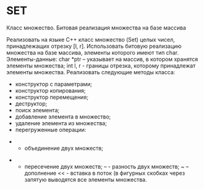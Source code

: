 # SET
Класс множество. Битовая реализация множества на базе массива

Реализовать на языке С++ класс множество (Set) целых чисел, принадлежащих отрезку [l, r]. Использовать битовую реализацию множества на базе массива, элементы которого имеют тип char.
Элементы-данные:
char *ptr – указывает на массив, в котором хранятся элементы множества; 
int l, r -  границы отрезка, которому принадлежат элементы множества.
Реализовать следующие методы класса:
- конструктор с параметрами;
- конструктор копирования;
- конструктор перемещения;
- деструктор;
- поиск элемента;
- добавление элемента в множество;
- удаление элемента из множества;
- перегруженные операции:
+  -  объединение двух множеств;
*  - пересечение двух множеств;
–   - разность двух множеств;
~ – дополнение
<< - вставка в поток (в фигурных скобках через запятую выводятся все элементы множества.
